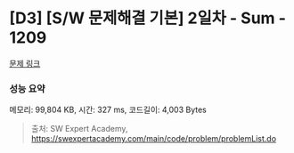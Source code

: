# [D3] [S/W 문제해결 기본] 2일차 - Sum - 1209 

[문제 링크](https://swexpertacademy.com/main/code/problem/problemDetail.do?contestProbId=AV13_BWKACUCFAYh) 

### 성능 요약

메모리: 99,804 KB, 시간: 327 ms, 코드길이: 4,003 Bytes



> 출처: SW Expert Academy, https://swexpertacademy.com/main/code/problem/problemList.do